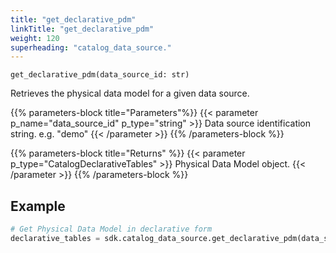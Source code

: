 ```yaml
---
title: "get_declarative_pdm"
linkTitle: "get_declarative_pdm"
weight: 120
superheading: "catalog_data_source."
---
```




``get_declarative_pdm(data_source_id: str)``

Retrieves the physical data model for a given data source.

{{% parameters-block  title="Parameters"%}}
{{< parameter p_name="data_source_id" p_type="string" >}}
Data source identification string. e.g. "demo"
{{< /parameter >}}
{{% /parameters-block %}}

{{% parameters-block title="Returns" %}}
{{< parameter p_type="CatalogDeclarativeTables" >}}
Physical Data Model object.
{{< /parameter >}}
{{% /parameters-block %}}

## Example

```Python
# Get Physical Data Model in declarative form
declarative_tables = sdk.catalog_data_source.get_declarative_pdm(data_source_id="123")
```

